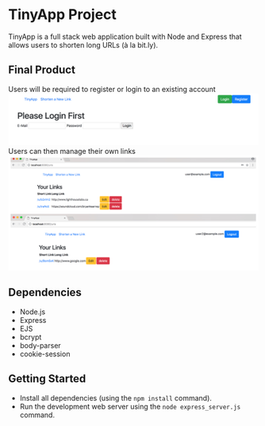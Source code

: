 # TinyApp Project

TinyApp is a full stack web application built with Node and Express that allows users to shorten long URLs (à la bit.ly).

## Final Product

Users will be required to register or login to an existing account
!["screenshot of login page"](https://github.com/teeaaspoon/urlProject/blob/master/docs/login_page.png)
Users can then manage their own links
!["screenshot of login page"](https://github.com/teeaaspoon/urlProject/blob/master/docs/urls_index_screenshot.jpg)

## Dependencies

-   Node.js
-   Express
-   EJS
-   bcrypt
-   body-parser
-   cookie-session

## Getting Started

-   Install all dependencies (using the `npm install` command).
-   Run the development web server using the `node express_server.js` command.
